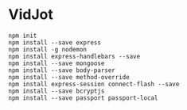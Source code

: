 # VidJot
```npm init```<br />
```npm install --save express```<br />
```npm install -g nodemon```<br />
```npm install express-handlebars --save```<br />
```npm install --save mongoose```<br />
```npm install --save body-parser```<br />
```npm install --save method-override```<br />
```npm install express-session connect-flash --save```<br />
```npm install --save bcryptjs```<br />
```npm install --save passport passport-local```<br />